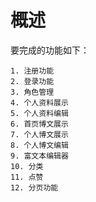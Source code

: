# 概述
要完成的功能如下：
```
1. 注册功能
2. 登录功能
3. 角色管理
4. 个人资料展示
5. 个人资料编辑
6. 首页博文展示
7. 个人博文展示
8. 个人博文编辑
9. 富文本编辑器
10. 分类
11. 点赞
12. 分页功能

```



